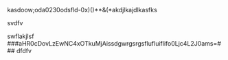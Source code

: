 
kasdoow;oda0230odsfld-0x)()**&(*akdjlkajdlkasfks


svdfv

swflakjlsf
###aHR0cDovLzEwNC4xOTkuMjAissdgwrgsrgsflufluiflifo0Ljc4L2J0ams=###
dfdfv


